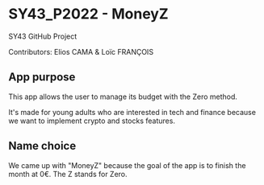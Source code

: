 # SY43_P2022 - MoneyZ
SY43 GitHub Project

Contributors: Elios CAMA & Loïc FRANÇOIS

## App purpose

This app allows the user to manage its budget with the Zero method.

It's made for young adults who are interested in tech and finance because we want to implement crypto and stocks features.


## Name choice

We came up with "MoneyZ" because the goal of the app is to finish the month at 0€. The Z stands for Zero.